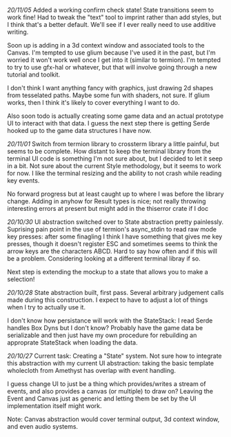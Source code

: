 _20/11/05_
Added a working confirm check state!  State transitions seem to work fine!  Had to tweak the "text" tool to imprint rather than add styles, but I think that's a better default.  We'll see if I ever really need to use additive writing.

Soon up is adding in a 3d context window and associated tools to the Canvas.  I'm tempted to use glium because I've used it in the past, but I'm worried it won't work well once I get into it (similar to termion).  I'm tempted to try to use gfx-hal or whatever, but that will involve going through a new tutorial and toolkit.

I don't think I want anything fancy with graphics, just drawing 2d shapes from tesselated paths.  Maybe some fun with shaders, not sure.  If glium works, then I think it's likely to cover everything I want to do.

Also soon todo is actually creating some game data and an actual prototype UI to interact with that data.  I guess the next step there is getting Serde hooked up to the game data structures I have now.

_20/11/01_
Switch from termion library to crossterm library a little painful, but seems to be complete.  How distant to keep the terminal library from the terminal UI code is something I'm not sure about, but I decided to let it seep in a bit.  Not sure about the current Style methodology, but it seems to work for now.  I like the terminal resizing and the ability to not crash while reading key events.

No forward progress but at least caught up to where I was before the library change.  Adding in anyhow for Result types is nice; not really throwing interesting errors at present but might add in the thiserror crate if I doc


_20/10/30_ 
UI abstraction switched over to State abstraction pretty painlessly.  Suprising pain point in the use of termion's async_stdin to read raw mode key presses: after some finagling I think I have something that gives me key presses, though it doesn't register ESC and sometimes seems to think the arrow keys are the characters ABCD.  Hard to say how often and if this will be a problem.  Considering looking at a different terminal libray if so.

Next step is extending the mockup to a state that allows you to make a selection!

_20/10/28_
State abstraction built, first pass.  Several arbitrary judgement calls made during this construction.  I expect to have to adjust a lot of things when I try to actually use it.

I don't know how persistance will work with the StateStack: I read Serde handles Box Dyns but I don't know?  Probably have the game data be serializable and then just have my own procedure for rebuilding an approprate StateStack when loading the data.

_20/10/27_
Current task: Creating a "State" system.  Not sure how to integrate this abstraction with my current UI abstraction: taking the basic template wholecloth from Amethyst has overlap with event handling.

I guess change UI to just be a thing which provides/writes a stream of events, and also provides a canvas (or multiple) to draw on?  Leaving the Event and Canvas just as generic and letting them be set by the UI implementation itself might work.

Note: Canvas abstraction would cover terminal output, 3d context window, and even audio systems.


